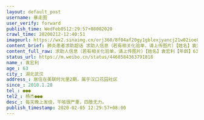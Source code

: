 ```yaml
---
layout: default_post
username: 暴走图
user_verify: forward
publish_time: WedFeb0512:29:57+08002020
crawl_time: 20200212-12:40:51
imageurl: https://wx2.sinaimg.cn/orj360/8f04af20gy1gblexjyancj21w02ioe81.jpg,https://wx3.sinaimg.cn/orj360/8f04af20gy1gblexkmdrqj20m80ciwg7.jpg,https://wx2.sinaimg.cn/orj360/8f04af20gy1gblexj40rej21w02io4qq.jpg,https://wx2.sinaimg.cn/orj360/8f04af20gy1gblexluqzjj21w02io1ky.jpg
content_brief: 肺炎患者求助超话 求助人信息（若有相关化验单，请上传图片）【姓名】袁宏利【年龄】63【所在城市】湖北武汉【所在小区、社区】居住在美联时光里2期，属于汉口花园社区【患病时间】2010.1.28【联系方式】●●●【其他紧急联系人】杨杰●●●【病情描述】 每天晚上发烧，干咳很严 ...全文
content_full_raw: 求助人信息（若有相关化验单，请上传图片）【姓名】袁宏利【年龄】63【所在城市】湖北武汉【所在小区、社区】居住在美联时光里2期，属于汉口花园社区【患病时间】2010.1.28【联系方式】●●●【其他紧急联系人】杨杰●●●【病情描述】每天晚上发烧，干咳很严重，四肢无力。
status_url: https://m.weibo.cn/status/4468584363791818
name_: 袁宏利
age_: 63
city_: 湖北武汉
address_: 居住在美联时光里2期，属于汉口花园社区
since_: 2010.1.28
tel_: ●●●
tel2_: 杨杰●●●
desc_: 每天晚上发烧，干咳很严重，四肢无力。
publish_timestamp: 2020-02-05 12:29:57+08:00
---
```

